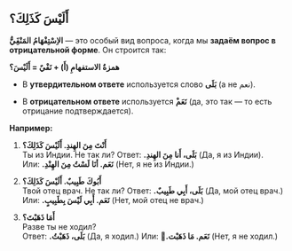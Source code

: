 ﻿

## أَلَيْسَ كَذَلِكَ؟

**الاِسْتِفْهَامُ المَنْفَِيُّ** — это особый вид вопроса, когда мы **задаём вопрос в отрицательной форме**.  Он строится так:

**همزةُ الاستفهامِ (أَ) + نَفْيٌ = أَلَيْسَ؟**

-   В **утвердительном ответе** используется слово **بَلَى** (а не نعم).
    
-   В **отрицательном ответе** используется **ْنَعَم** (да, это так — то есть отрицание подтверждается).
   
   **Например:**

1. **أَنْتَ مِنَ الهِندِ. أَلَيْسَ كَذَلِكَ؟**  
   Ты из Индии. Не так ли?
    Ответ: **.بَلَى، أَنا مِنَ الهِندِ** 
    (Да, я из Индии).  
   Или: **.نَعَم. أنَا لَسْتُ مِنَ الهِنْدِ**
   (Нет, я не из Индии.)
    
2.  **أَبُوكَ طَبِيبٌ. أَلَيْسَ كَذَلِكَ؟**  
    Твой отец врач. Не так ли? 
    Ответ: **.بَلَى، أَبِي طَبِيبٌ**
    (Да, мой отец врач.)
    Или: **.نَعَم. أَبِي لَيْسَ بِطَبِيبٍ**
    (Нет, мой отец не врач.)

3.  **أَمَا ذَهَبْتَ؟**  
    Разве ты не ходил?  
    Ответ: **.بَلَى، ذَهَبْتُ** 
    (Да, я ходил.)
     Или: **.ُنَعَم. مَا ذَهَبْت**
    (Нет, я не ходил.)
   
